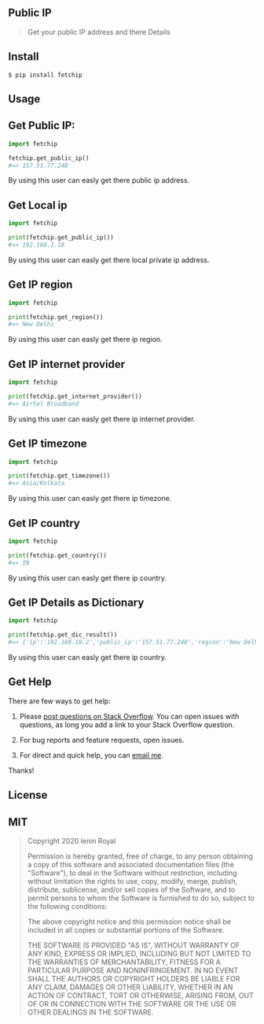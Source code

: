 ## Public IP

> Get your public IP address and there Details


## Install

```
$ pip install fetchip
```

## Usage
## Get Public IP:
```python
import fetchip

fetchip.get_public_ip()
#=> 157.51.77.248
```
By using this user can easly get there public ip address.



## Get Local ip
```python
import fetchip

print(fetchip.get_public_ip())
#=> 192.168.1.18
```
By using this user can easly get there local private ip address.

## Get IP region
```python
import fetchip

print(fetchip.get_region())
#=> New Delhi
```
By using this user can easly get there ip region.

## Get IP internet provider
```python
import fetchip

print(fetchip.get_internet_provider())
#=> Airtel Broadband
```
By using this user can easly get there ip internet provider.

## Get IP timezone
```python
import fetchip

print(fetchip.get_timezone())
#=> Asia/Kolkata
```
By using this user can easly get there ip timezone.

## Get IP country
```python
import fetchip

print(fetchip.get_country())
#=> IN
```
By using this user can easly get there ip country.

## Get IP Details as Dictionary
```python
import fetchip

print(fetchip.get_dic_result())
#=> {'ip':'192.168.18.2','public_ip':'157.51.77.248','region':'New Delhi','contry':'IN','internet provider': 'Airtel Broadband','timezone':'Asia/Kolkata'}
```
By using this user can easly get there ip country.

## Get Help

There are few ways to get help:

 1. Please [post questions on Stack Overflow](https://stackoverflow.com/questions/ask). You can open issues with questions, as long you add a link to your Stack Overflow question.

 2. For bug reports and feature requests, open issues.

 3. For direct and quick help, you can [email me](mailto://leninroyal@outlook.com).

Thanks!

## License

## MIT

> Copyright 2020 lenin Royal
> 
> Permission is hereby granted, free of charge, to any person obtaining a copy of this software and 
> associated documentation files (the "Software"), to deal in the Software without restriction, 
> including without limitation the rights to use, copy, modify, merge, publish, distribute, 
> sublicense, and/or sell copies of the Software, and to permit persons to whom the Software is
> furnished to do so, subject to the following conditions:
> 
> The above copyright notice and this permission notice shall be included in all copies or 
> substantial portions of the Software.
> 
> THE SOFTWARE IS PROVIDED "AS IS", WITHOUT WARRANTY OF ANY KIND, EXPRESS OR IMPLIED, INCLUDING BUT 
> NOT LIMITED TO THE WARRANTIES OF MERCHANTABILITY, FITNESS FOR A PARTICULAR PURPOSE AND 
> NONINFRINGEMENT. IN NO EVENT SHALL THE AUTHORS OR COPYRIGHT HOLDERS BE LIABLE FOR ANY CLAIM, 
> DAMAGES OR OTHER LIABILITY, WHETHER IN AN ACTION OF CONTRACT, TORT OR OTHERWISE, ARISING FROM, OUT 
> OF OR IN CONNECTION WITH THE SOFTWARE OR THE USE OR OTHER DEALINGS IN THE SOFTWARE.



